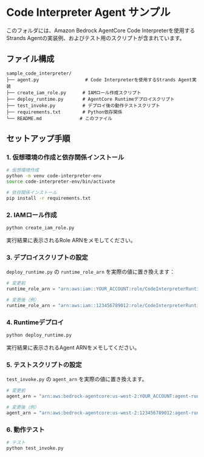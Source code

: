 # Code Interpreter Agent サンプル

このフォルダには、Amazon Bedrock AgentCore Code Interpreterを使用するStrands Agentの実装例、およびテスト用のスクリプトが含まれています。

## ファイル構成

```
sample_code_interpreter/
├── agent.py                 # Code Interpreterを使用するStrands Agent実装
├── create_iam_role.py      # IAMロール作成スクリプト
├── deploy_runtime.py       # AgentCore Runtimeデプロイスクリプト
├── test_invoke.py          # デプロイ後の動作テストスクリプト
├── requirements.txt        # Python依存関係
└── README.md              # このファイル
```

## セットアップ手順

### 1. 仮想環境の作成と依存関係インストール

```bash
# 仮想環境作成
python -m venv code-interpreter-env
source code-interpreter-env/bin/activate

# 依存関係インストール
pip install -r requirements.txt
```

### 2. IAMロール作成

```bash
python create_iam_role.py
```

実行結果に表示されるRole ARNをメモしてください。

### 3. デプロイスクリプトの設定

`deploy_runtime.py` の `runtime_role_arn` を実際の値に置き換えます：

```python
# 変更前
runtime_role_arn = "arn:aws:iam::YOUR_ACCOUNT:role/CodeInterpreterRuntimeRole-XXXXXXXXXX"

# 変更後（例）
runtime_role_arn = "arn:aws:iam::123456789012:role/CodeInterpreterRuntimeRole-1234567890"
```

### 4. Runtimeデプロイ

```bash
python deploy_runtime.py
```

実行結果に表示されるAgent ARNをメモしてください。

### 5. テストスクリプトの設定

`test_invoke.py` の `agent_arn` を実際の値に置き換えます。

```python
# 変更前
agent_arn = "arn:aws:bedrock-agentcore:us-west-2:YOUR_ACCOUNT:agent-runtime/code-interpreter-agent-xxxxx"

# 変更後（例）
agent_arn = "arn:aws:bedrock-agentcore:us-west-2:123456789012:agent-runtime/code-interpreter-agent-abcdef12345"
```

### 6. 動作テスト

```bash
# テスト
python test_invoke.py
```